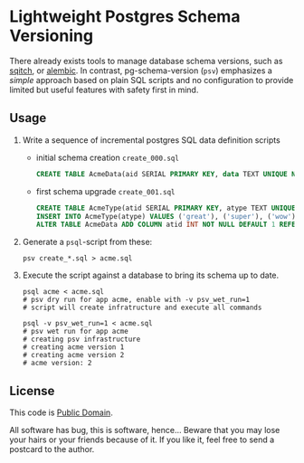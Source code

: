 # Lightweight Postgres Schema Versioning

There already exists tools to manage database schema versions, such as
[sqitch](https://sqitch.org/), or [alembic](https://alembic.sqlalchemy.org/).
In contrast, pg-schema-version (`psv`) emphasizes a _simple_ approach based on
plain SQL scripts and no configuration to provide limited but useful features
with safety first in mind.

## Usage

1. Write a sequence of incremental postgres SQL data definition scripts

   - initial schema creation `create_000.sql`
     ```sql
     CREATE TABLE AcmeData(aid SERIAL PRIMARY KEY, data TEXT UNIQUE NOT NULL);
     ```
   - first schema upgrade `create_001.sql`
     ```sql
     CREATE TABLE AcmeType(atid SERIAL PRIMARY KEY, atype TEXT UNIQUE NOT NULL);
     INSERT INTO AcmeType(atype) VALUES ('great'), ('super'), ('wow');
     ALTER TABLE AcmeData ADD COLUMN atid INT NOT NULL DEFAULT 1 REFERENCES AcmeType;
     ```

2. Generate a `psql`-script from these:
   ```shell
   psv create_*.sql > acme.sql
   ```

3. Execute the script against a database to bring its schema up to date.
   ```shell
   psql acme < acme.sql
   # psv dry run for app acme, enable with -v psv_wet_run=1
   # script will create infratructure and execute all commands

   psql -v psv_wet_run=1 < acme.sql
   # psv wet run for app acme
   # creating psv infrastructure
   # creating acme version 1
   # creating acme version 2
   # acme version: 2
   ```

## License

This code is [Public Domain](https://creativecommons.org/publicdomain/zero/1.0/).

All software has bug, this is software, hence…
Beware that you may lose your hairs or your friends because of it.
If you like it, feel free to send a postcard to the author.
